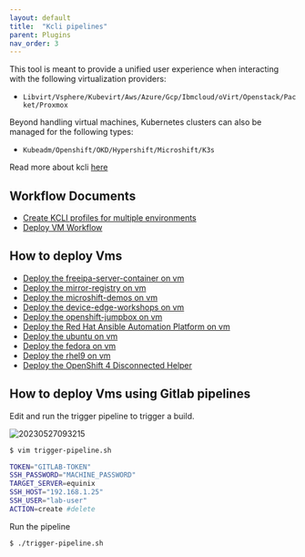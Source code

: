 ```yaml
---
layout: default
title:  "Kcli pipelines"
parent: Plugins
nav_order: 3
---
```



This tool is meant to provide a unified user experience when interacting with the following virtualization providers:

* `Libvirt/Vsphere/Kubevirt/Aws/Azure/Gcp/Ibmcloud/oVirt/Openstack/Packet/Proxmox`

Beyond handling virtual machines, Kubernetes clusters can also be managed for the following types:

* `Kubeadm/Openshift/OKD/Hypershift/Microshift/K3s`

Read more about kcli [here](https://kcli.readthedocs.io/en/latest/)


## Workflow Documents
* [Create KCLI profiles for multiple environments](https://github.com/tosin2013/kcli-pipelines/blob/main/docs/configure-kcli-profiles.md)
* [Deploy VM Workflow](https://github.com/tosin2013/kcli-pipelines/blob/main/docs/deploy-vm.md)

## How to deploy Vms
* [Deploy the freeipa-server-container on vm](https://github.com/tosin2013/kcli-pipelines/blob/main/docs/deploy-dns.md)
* [Deploy the mirror-registry on vm](https://github.com/tosin2013/kcli-pipelines/blob/main/docs/mirror-registry.md)
* [Deploy the microshift-demos on vm](https://github.com/tosin2013/kcli-pipelines/blob/main/docs/microshift-demos.md)
* [Deploy the device-edge-workshops on vm](https://github.com/tosin2013/kcli-pipelines/blob/main/docs/device-edge-workshops.md)
* [Deploy the openshift-jumpbox on vm](https://github.com/tosin2013/kcli-pipelines/blob/main/docs/openshift-jumpbox.md)
* [Deploy the Red Hat Ansible Automation Platform on vm](https://github.com/tosin2013/kcli-pipelines/blob/main/docs/ansible-aap.md)
* [Deploy the ubuntu on vm](https://github.com/tosin2013/kcli-pipelines/blob/main/docs/ubuntu.md)
* [Deploy the fedora on vm](https://github.com/tosin2013/kcli-pipelines/blob/main/docs/fedora.md)
* [Deploy the rhel9 on vm](https://github.com/tosin2013/kcli-pipelines/blob/main/docs/rhel.md)
* [Deploy the OpenShift 4 Disconnected Helper](https://github.com/tosin2013/kcli-pipelines/blob/main/docs/ocp4-disconnected-helper.md)


## How to deploy Vms using Gitlab pipelines

Edit and run the trigger pipeline to trigger a build.


![20230527093215](https://i.imgur.com/I9ERA5a.png)

```bash
$ vim trigger-pipeline.sh

TOKEN="GITLAB-TOKEN"
SSH_PASSWORD="MACHINE_PASSWORD"
TARGET_SERVER=equinix
SSH_HOST="192.168.1.25"
SSH_USER="lab-user"
ACTION=create #delete
```

Run the pipeline
```
$ ./trigger-pipeline.sh
```
